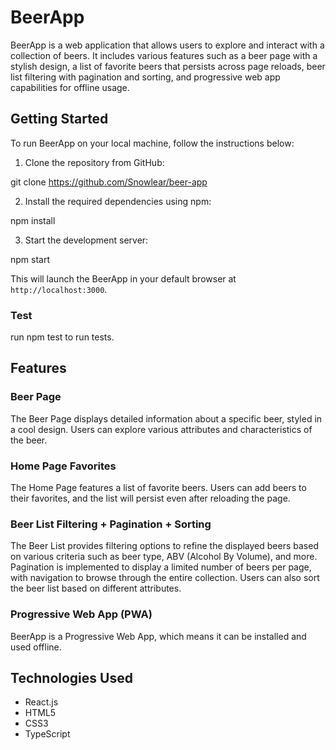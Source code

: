 # BeerApp

BeerApp is a web application that allows users to explore and interact with a collection of beers. It includes various features such as a beer page with a stylish design, a list of favorite beers that persists across page reloads, beer list filtering with pagination and sorting, and progressive web app capabilities for offline usage.

## Getting Started

To run BeerApp on your local machine, follow the instructions below:

1. Clone the repository from GitHub:

git clone https://github.com/Snowlear/beer-app

2. Install the required dependencies using npm:

npm install

3. Start the development server:

npm start

This will launch the BeerApp in your default browser at `http://localhost:3000`.

### Test

run npm test to run tests.

## Features

### Beer Page

The Beer Page displays detailed information about a specific beer, styled in a cool design. Users can explore various attributes and characteristics of the beer.

### Home Page Favorites

The Home Page features a list of favorite beers. Users can add beers to their favorites, and the list will persist even after reloading the page.

### Beer List Filtering + Pagination + Sorting

The Beer List provides filtering options to refine the displayed beers based on various criteria such as beer type, ABV (Alcohol By Volume), and more. Pagination is implemented to display a limited number of beers per page, with navigation to browse through the entire collection. Users can also sort the beer list based on different attributes.

### Progressive Web App (PWA)

BeerApp is a Progressive Web App, which means it can be installed and used offline. 

## Technologies Used

- React.js
- HTML5
- CSS3
- TypeScript